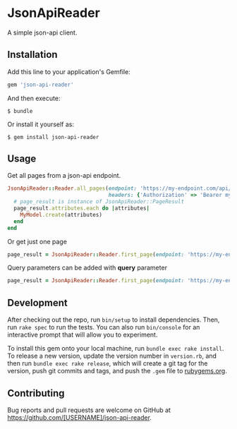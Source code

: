 # JsonApiReader

A simple json-api client.

## Installation

Add this line to your application's Gemfile:

```ruby
gem 'json-api-reader'
```

And then execute:

    $ bundle

Or install it yourself as:

    $ gem install json-api-reader

## Usage
Get all pages from a json-api endpoint. 
```ruby
JsonApiReader::Reader.all_pages(endpoint: 'https://my-endpoint.com/api/v1/foos', 
                                headers: {'Authorization' => 'Bearer mytoken'}) do |page_result|
  # page_result is instance of JsonApiReader::PageResult                                
  page_result.attributes.each do |attributes|
    MyModel.create(attributes)
  end
end
```

Or get just one page
```ruby
page_result = JsonApiReader::Reader.first_page(endpoint: 'https://my-endpoint.com/api/v1/foos')
```

Query parameters can be added with **query** parameter
```ruby
page_result = JsonApiReader::Reader.first_page(endpoint: 'https://my-endpoint.com/api/v1/foos', query: {page: 1, per_page: 100})
```

## Development

After checking out the repo, run `bin/setup` to install dependencies. Then, run `rake spec` to run the tests. You can also run `bin/console` for an interactive prompt that will allow you to experiment.

To install this gem onto your local machine, run `bundle exec rake install`. To release a new version, update the version number in `version.rb`, and then run `bundle exec rake release`, which will create a git tag for the version, push git commits and tags, and push the `.gem` file to [rubygems.org](https://rubygems.org).

## Contributing

Bug reports and pull requests are welcome on GitHub at https://github.com/[USERNAME]/json-api-reader.

